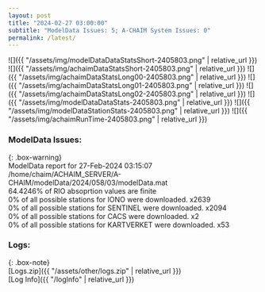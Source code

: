 ```yaml
---
layout: post
title: "2024-02-27 03:00:00"
subtitle: "ModelData Issues: 5; A-CHAIM System Issues: 0"
permalink: /latest/
---
```


![]({{ "/assets/img/modelDataDataStatsShort-2405803.png" | relative_url }})
![]({{ "/assets/img/achaimDataStatsShort-2405803.png" | relative_url }})
![]({{ "/assets/img/achaimDataStatsLong00-2405803.png" | relative_url }})
![]({{ "/assets/img/achaimDataStatsLong01-2405803.png" | relative_url }})
![]({{ "/assets/img/achaimDataStatsLong02-2405803.png" | relative_url }})
![]({{ "/assets/img/modelDataDataStats-2405803.png" | relative_url }})
![]({{ "/assets/img/modelDataStationStats-2405803.png" | relative_url }})
![]({{ "/assets/img/achaimRunTime-2405803.png" | relative_url }})


### ModelData Issues:  
  
{: .box-warning}  
 ModelData report for 27-Feb-2024 03:15:07   
 /home/chaim/ACHAIM_SERVER/A-CHAIM/modelData/2024/058/03/modelData.mat   
 64.4246% of RIO absoprtion values are finite   
 0% of all possible stations for IONO were downloaded. x2639   
 0% of all possible stations for SENTINEL were downloaded. x2094   
 0% of all possible stations for CACS were downloaded. x2   
 0% of all possible stations for KARTVERKET were downloaded. x53   
  


### Logs:  
  
{: .box-note}  
[Logs.zip]({{ "/assets/other/logs.zip" | relative_url }})  
[Log Info]({{ "/logInfo" | relative_url }})  
